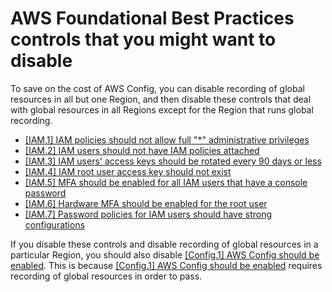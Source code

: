 # AWS Foundational Best Practices controls that you might want to disable<a name="securityhub-standards-fsbp-to-disable"></a>

To save on the cost of AWS Config, you can disable recording of global resources in all but one Region, and then disable these controls that deal with global resources in all Regions except for the Region that runs global recording\.
+ [\[IAM\.1\] IAM policies should not allow full "\*" administrative privileges](securityhub-standards-fsbp-controls.md#fsbp-iam-1)
+ [\[IAM\.2\] IAM users should not have IAM policies attached](securityhub-standards-fsbp-controls.md#fsbp-iam-2)
+ [\[IAM\.3\] IAM users' access keys should be rotated every 90 days or less](securityhub-standards-fsbp-controls.md#fsbp-iam-3)
+ [\[IAM\.4\] IAM root user access key should not exist](securityhub-standards-fsbp-controls.md#fsbp-iam-4)
+ [\[IAM\.5\] MFA should be enabled for all IAM users that have a console password](securityhub-standards-fsbp-controls.md#fsbp-iam-5)
+ [\[IAM\.6\] Hardware MFA should be enabled for the root user](securityhub-standards-fsbp-controls.md#fsbp-iam-6)
+ [\[IAM\.7\] Password policies for IAM users should have strong configurations](securityhub-standards-fsbp-controls.md#fsbp-iam-7)

If you disable these controls and disable recording of global resources in a particular Region, you should also disable [\[Config\.1\] AWS Config should be enabled](securityhub-standards-fsbp-controls.md#fsbp-config-1)\. This is because [\[Config\.1\] AWS Config should be enabled](securityhub-standards-fsbp-controls.md#fsbp-config-1) requires recording of global resources in order to pass\.